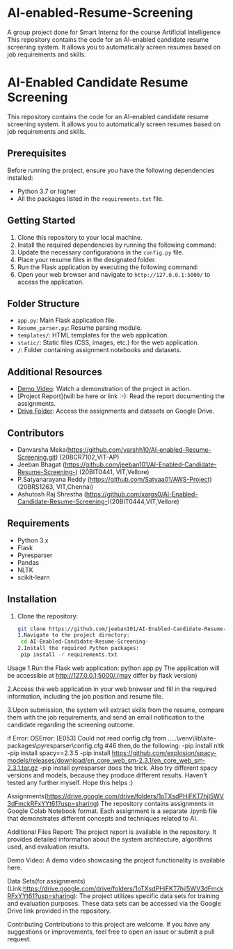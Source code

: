 # AI-enabled-Resume-Screening
A group project done for Smart Internz  for the course Artificial Intelligence 
This repository contains the code for an AI-enabled candidate resume screening system. It allows you to automatically screen resumes based on job requirements and skills.


# AI-Enabled Candidate Resume Screening

This repository contains the code for an AI-enabled candidate resume screening system. It allows you to automatically screen resumes based on job requirements and skills.

## Prerequisites

Before running the project, ensure you have the following dependencies installed:

- Python 3.7 or higher
- All the packages listed in the `requirements.txt` file.

## Getting Started

1. Clone this repository to your local machine.
2. Install the required dependencies by running the following command:
3. Update the necessary configurations in the `config.py` file.
4. Place your resume files in the designated folder.
5. Run the Flask application by executing the following command:
6. Open your web browser and navigate to `http://127.0.0.1:5000/` to access the application.

## Folder Structure

- `app.py`: Main Flask application file.
- `Resume_parser.py`: Resume parsing module.
- `templates/`: HTML templates for the web application.
- `static/`: Static files (CSS, images, etc.) for the web application.
- `/`: Folder containing assignment notebooks and datasets.

## Additional Resources

- [Demo Video](https://drive.google.com/file/d/1R8K-JbSm0XpSLmjK_8FCeyr-EzEs84uQ/view?usp=sharing): Watch a demonstration of the project in action.
- [Project Report](will be here or link :-): Read the report documenting the assignments.
- [Drive Folder](https://drive.google.com/drive/folders/1oTXsdPHiFKT7hjl5WV3dFmckRFxYYt61?usp=sharing): Access the assignments and datasets on Google Drive.

## Contributors
- Danvarsha Meka(https://github.com/varshh10/AI-enabled-Resume-Screening.git) (20BCR7102,VIT-AP)
- Jeeban Bhagat (https://github.com/jeeban101/AI-Enabled-Candidate-Resume-Screening-) (20BIT0441, VIT,Vellore)
- P.Satyanarayana Reddy (https://github.com/Satyaa01/AWS-Project) (20BRS1263, VIT,Chennai)
- Ashutosh Raj Shrestha (https://github.com/xargs0/AI-Enabled-Candidate-Resume-Screening-)(20BIT0444,VIT,Vellore)
  
## Requirements

- Python 3.x
- Flask
- Pyresparser
- Pandas
- NLTK
- scikit-learn

## Installation

1. Clone the repository:

   ```bash
   git clone https://github.com/jeeban101/AI-Enabled-Candidate-Resume-Screening-
   1.Navigate to the project directory:
	cd AI-Enabled-Candidate-Resume-Screening-
   2.Install the required Python packages:
	pip install -r requirements.txt
Usage
1.Run the Flask web application:
	python app.py
The application will be accessible at http://127.0.0.1:5000/.(may differ by flask version)

2.Access the web application in your web browser and fill in the required information, including the job position and resume file.

3.Upon submission, the system will extract skills from the resume, compare them with the job requirements, and send an email notification to the candidate regarding the screening outcome.

if Error:
	OSError: [E053] Could not read config.cfg from .....\venv\lib\site-packages\pyresparser\config.cfg #46
		then,do the following:
-pip install nltk
-pip install spacy==2.3.5
-pip install https://github.com/explosion/spacy-models/releases/download/en_core_web_sm-2.3.1/en_core_web_sm-2.3.1.tar.gz
-pip install pyresparser
does the trick. Also try different spacy versions and models, because they produce different results. Haven't tested any further myself. Hope this helps :)

Assignments(https://drive.google.com/drive/folders/1oTXsdPHiFKT7hjl5WV3dFmckRFxYYt61?usp=sharing)
The repository contains assignments in Google Colab Notebook format. Each assignment is a separate .ipynb file that demonstrates different concepts and techniques related to AI.

Additional Files
Report: The project report is available in the repository. It provides detailed information about the system architecture, algorithms used, and evaluation results.

Demo Video: A demo video showcasing the project functionality is available here.

Data Sets(for assignments)(Link:https://drive.google.com/drive/folders/1oTXsdPHiFKT7hjl5WV3dFmckRFxYYt61?usp=sharing): The project utilizes specific data sets for training and evaluation purposes. These data sets can be accessed via the Google Drive link provided in the repository.

Contributing
Contributions to this project are welcome. If you have any suggestions or improvements, feel free to open an issue or submit a pull request.


